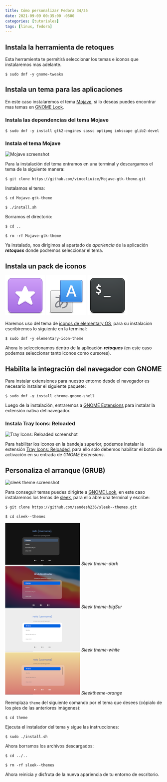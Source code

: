 ```yaml
---
title: Cómo personalizar Fedora 34/35
date: 2021-09-09 00:35:00 -0500
categories: [tutoriales]
tags: [linux, fedora]
---
```


## Instala la herramienta de retoques

Esta herramienta te permitirá seleccionar los temas e iconos que instalaremos mas adelante.

```terminal
$ sudo dnf -y gnome-tweaks
```

## Instala un tema para las aplicaciones

En este caso instalaremos el tema [Mojave](https://github.com/vinceliuice/Mojave-gtk-theme), si lo deseas puedes encontrar mas temas en [GNOME Look](https://www.gnome-look.org/).

### Instala las dependencias del tema Mojave

```terminal
$ sudo dnf -y install gtk2-engines sassc optipng inkscape glib2-devel
```

### Instala el tema Mojave

![Mojave screenshot](https://raw.githubusercontent.com/vinceliuice/Mojave-gtk-theme/images/screenshot01.jpeg)

Para la instalación del tema entramos en una terminal y descargamos el tema de la siguiente manera:

```terminal
$ git clone https://github.com/vinceliuice/Mojave-gtk-theme.git
```

Instalamos el tema:

```terminal
$ cd Mojave-gtk-theme
```


```terminal
$ ./install.sh
```

Borramos el directorio:

```terminal
$ cd ..
```


```terminal
$ rm -rf Mojave-gtk-theme
```

Ya instalado, nos dirigimos al apartado de *apariencia* de la aplicación ***retoques*** donde podremos seleccionar el tema.

## Instala un pack de iconos

![Elemantary default app icon](https://raw.githubusercontent.com/elementary/icons/master/apps/64/application-default-icon.svg)
![Elemantary locale preferences icon](https://raw.githubusercontent.com/elementary/icons/master/categories/64/preferences-desktop-locale.svg)
![Elemantary terminal app icon](https://raw.githubusercontent.com/elementary/icons/master/apps/64/utilities-terminal.svg)

Haremos uso del tema de [iconos de elementary OS](https://github.com/elementary/icons), para su instalacion escribiremos lo siguiente en la terminal:

```terminal
$ sudo dnf -y elementary-icon-theme
```

Ahora lo seleccionamos dentro de la aplicación ***retoques*** (en este caso podemos seleccionar tanto iconos como cursores).

## Habilita la integración del navegador con GNOME

Para instalar extensiones para nuestro entorno desde el navegador es necesario instalar el siguiente paquete:

```terminal
$ sudo dnf -y install chrome-gnome-shell
```

Luego de la instalación, entraremos a [GNOME Extensions](https://extensions.gnome.org/) para instalar la extensión nativa del navegador.

### Instala Tray Icons: Reloaded

![Tray Icons: Reloaded screenshot](https://extensions.gnome.org/extension-data/screenshots/screenshot_2890.png)

Para habilitar los iconos en la bandeja superior, podemos instalar la extensión [Tray Icons: Reloaded](https://extensions.gnome.org/extension/2890/tray-icons-reloaded/), para ello solo debemos habilitar el botón de activación en su entrada de *GNOME Extensions*.

## Personaliza el arranque (GRUB)

![sleek theme screenshot](https://raw.githubusercontent.com/sandesh236/sleek--themes/master/images/orange.png)

Para conseguir temas puedes dirigirte a [GNOME Look](https://www.gnome-look.org/browse?cat=109&ord=rating), en este caso instalaremos los temas de [sleek](https://github.com/sandesh236/sleek--themes), para ello abre una terminal y escribe:

```terminal
$ git clone https://github.com/sandesh236/sleek--themes.git
```


```terminal
$ cd sleek--themes
```

![sleek theme dark](/assets/img/posts/2021/sleek-theme-dark.png)
_Sleek theme-dark_
![sleek theme bigsur](/assets/img/posts/2021/sleek-theme-bigsur.png)
_Sleek theme-bigSur_
![sleek theme light](/assets/img/posts/2021/sleek-theme-light.png)
_Sleek theme-white_
![sleek theme orange](/assets/img/posts/2021/sleek-theme-orange.png)
_Sleektheme-orange_

Reemplaza `theme` del siguiente comando por el tema que desees (cópialo de los pies de las anteriores imágenes):

```terminal
$ cd theme
```

Ejecuta el instalador del tema y sigue las instrucciones:

```terminal
$ sudo ./install.sh
```

Ahora borramos los archivos descargados:

```terminal
$ cd ../..
```


```terminal
$ rm -rf sleek--themes
```

Ahora reinicia y disfruta de la nueva apariencia de tu entorno de escritorio.